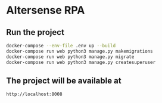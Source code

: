 # Altersense RPA

## Run the project

```bash
docker-compose --env-file .env up --build
docker-compose run web python3 manage.py makemigrations
docker-compose run web python3 manage.py migrate
docker-compose run web python3 manage.py createsuperuser
```

## The project will be available at

`http://localhost:8008`
